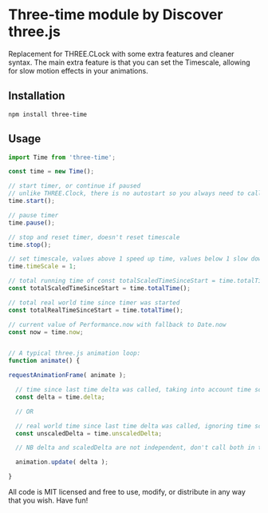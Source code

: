 # Three-time module by Discover three.js

Replacement for THREE.CLock with some extra features and cleaner syntax. The main extra feature is that you can set the Timescale, allowing for slow motion effects in your animations.

## Installation

  `npm install three-time`

## Usage

```js
import Time from 'three-time';

const time = new Time();

// start timer, or continue if paused
// unlike THREE.Clock, there is no autostart so you always need to call this
time.start();

// pause timer
time.pause();

// stop and reset timer, doesn't reset timescale
time.stop();

// set timescale, values above 1 speed up time, values below 1 slow down time
time.timeScale = 1;

// total running time of const totalScaledTimeSinceStart = time.totalTime();, taking into account timescale changes
const totalScaledTimeSinceStart = time.totalTime();

// total real world time since timer was started
const totalRealTimeSinceStart = time.totalTime();

// current value of Performance.now with fallback to Date.now
const now = time.now;


// A typical three.js animation loop:
function animate() {

requestAnimationFrame( animate );

  // time since last time delta was called, taking into account time scale
  const delta = time.delta;

  // OR

  // real world time since last time delta was called, ignoring time scale
  const unscaledDelta = time.unscaledDelta;

  // NB delta and scaledDelta are not independent, don't call both in the same frame

  animation.update( delta );

}
```

All code is MIT licensed and free to use, modify, or distribute in any way that you wish. Have fun!